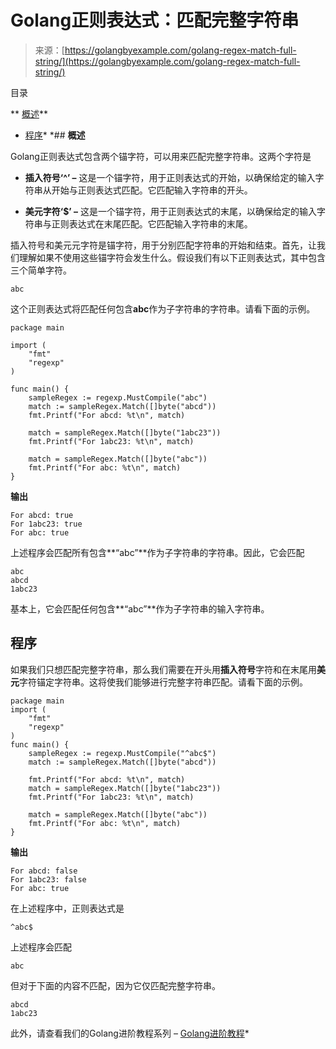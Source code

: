 <!--yml

类别：未分类

日期：2024-10-13 06:36:47

-->

# Golang正则表达式：匹配完整字符串

> 来源：[https://golangbyexample.com/golang-regex-match-full-string/](https://golangbyexample.com/golang-regex-match-full-string/)

目录

**   [概述](#Overview "Overview")**

+   [程序](#Program "Program")*  *## **概述**

Golang正则表达式包含两个锚字符，可以用来匹配完整字符串。这两个字符是

+   **插入符号‘^’ –** 这是一个锚字符，用于正则表达式的开始，以确保给定的输入字符串从开始与正则表达式匹配。它匹配输入字符串的开头。

+   **美元字符‘$’ –** 这是一个锚字符，用于正则表达式的末尾，以确保给定的输入字符串与正则表达式在末尾匹配。它匹配输入字符串的末尾。

插入符号和美元元字符是锚字符，用于分别匹配字符串的开始和结束。首先，让我们理解如果不使用这些锚字符会发生什么。假设我们有以下正则表达式，其中包含三个简单字符。

```
abc
```

这个正则表达式将匹配任何包含**abc**作为子字符串的字符串。请看下面的示例。

```
package main

import (
    "fmt"
    "regexp"
)

func main() {
    sampleRegex := regexp.MustCompile("abc")
    match := sampleRegex.Match([]byte("abcd"))
    fmt.Printf("For abcd: %t\n", match)

    match = sampleRegex.Match([]byte("1abc23"))
    fmt.Printf("For 1abc23: %t\n", match)

    match = sampleRegex.Match([]byte("abc"))
    fmt.Printf("For abc: %t\n", match)
}
```

**输出**

```
For abcd: true
For 1abc23: true
For abc: true
```

上述程序会匹配所有包含**“abc”**作为子字符串的字符串。因此，它会匹配

```
abc
abcd
1abc23
```

基本上，它会匹配任何包含**“abc”**作为子字符串的输入字符串。

## **程序**

如果我们只想匹配完整字符串，那么我们需要在开头用**插入符号**字符和在末尾用**美元**字符锚定字符串。这将使我们能够进行完整字符串匹配。请看下面的示例。

```
package main
import (
    "fmt"
    "regexp"
)
func main() {
    sampleRegex := regexp.MustCompile("^abc$")
    match := sampleRegex.Match([]byte("abcd"))

    fmt.Printf("For abcd: %t\n", match)
    match = sampleRegex.Match([]byte("1abc23"))
    fmt.Printf("For 1abc23: %t\n", match)

    match = sampleRegex.Match([]byte("abc"))
    fmt.Printf("For abc: %t\n", match)
}
```

**输出**

```
For abcd: false
For 1abc23: false
For abc: true
```

在上述程序中，正则表达式是

```
^abc$
```

上述程序会匹配

```
abc
```

但对于下面的内容不匹配，因为它仅匹配完整字符串。

```
abcd
1abc23
```

此外，请查看我们的Golang进阶教程系列 – [Golang进阶教程](https://golangbyexample.com/golang-comprehensive-tutorial/)*
